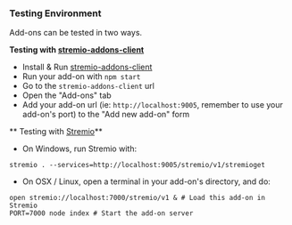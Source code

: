 ### Testing Environment

Add-ons can be tested in two ways.

**Testing with [stremio-addons-client](https://github.com/Ivshti/stremio-addons-client)**

- Install & Run [stremio-addons-client](https://github.com/Ivshti/stremio-addons-client)
- Run your add-on with `npm start`
- Go to the `stremio-addons-client` url
- Open the "Add-ons" tab
- Add your add-on url (ie: `http://localhost:9005`, remember to use your add-on's port) to the "Add new add-on" form

** Testing with [Stremio](http://www.strem.io/)**

- On Windows, run Stremio with:

```
stremio . --services=http://localhost:9005/stremio/v1/stremioget
```

- On OSX / Linux, open a terminal in your add-on's directory, and do:

```
open stremio://localhost:7000/stremio/v1 & # Load this add-on in Stremio
PORT=7000 node index # Start the add-on server
```
